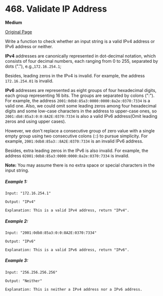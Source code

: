 # 468. Validate IP Address

**Medium**

[Original Page](https://leetcode.com/problems/validate-ip-address/)

Write a function to check whether an input string is a valid IPv4 address or IPv6 address or neither.

__IPv4__ addresses are canonically represented in dot-decimal notation, which consists of four decimal numbers, each ranging from 0 to 255, separated by dots ("."), e.g.,`172.16.254.1`;

Besides, leading zeros in the IPv4 is invalid. For example, the address `172.16.254.01` is invalid.

__IPv6__ addresses are represented as eight groups of four hexadecimal digits, each group representing 16 bits. The groups are separated by colons (":"). For example, the address `2001:0db8:85a3:0000:0000:8a2e:0370:7334` is a valid one. Also, we could omit some leading zeros among four hexadecimal digits and some low-case characters in the address to upper-case ones, so `2001:db8:85a3:0:0:8A2E:0370:7334` is also a valid IPv6 address(Omit leading zeros and using upper cases).

However, we don't replace a consecutive group of zero value with a single empty group using two consecutive colons (::) to pursue simplicity. For example, `2001:0db8:85a3::8A2E:0370:7334` is an invalid IPv6 address.

Besides, extra leading zeros in the IPv6 is also invalid. For example, the address `02001:0db8:85a3:0000:0000:8a2e:0370:7334` is invalid.

__Note:__ You may assume there is no extra space or special characters in the input string.

##### Example 1:
```
Input: "172.16.254.1"

Output: "IPv4"

Explanation: This is a valid IPv4 address, return "IPv4".
```

##### Example 2:
```
Input: "2001:0db8:85a3:0:0:8A2E:0370:7334"

Output: "IPv6"

Explanation: This is a valid IPv6 address, return "IPv6".
```

##### Example 3:
```
Input: "256.256.256.256"

Output: "Neither"

Explanation: This is neither a IPv4 address nor a IPv6 address.
```
